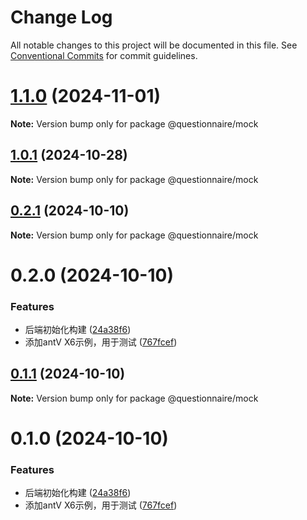 # Change Log

All notable changes to this project will be documented in this file.
See [Conventional Commits](https://conventionalcommits.org) for commit guidelines.

# [1.1.0](https://gitee.com/IndulgeBack/react-questionnaire/compare/v1.0.1...v1.1.0) (2024-11-01)

**Note:** Version bump only for package @questionnaire/mock





## [1.0.1](https://gitee.com/IndulgeBack/react-questionnaire/compare/v0.2.1...v1.0.1) (2024-10-28)

**Note:** Version bump only for package @questionnaire/mock





## [0.2.1](https://gitee.com/IndulgeBack/react-questionnaire/compare/v0.2.0...v0.2.1) (2024-10-10)

**Note:** Version bump only for package @questionnaire/mock





# 0.2.0 (2024-10-10)


### Features

* 后端初始化构建 ([24a38f6](https://gitee.com/IndulgeBack/react-questionnaire/commits/24a38f6db9b8831e3fffc3ece1d4fe8f3098475e))
* 添加antV X6示例，用于测试 ([767fcef](https://gitee.com/IndulgeBack/react-questionnaire/commits/767fcef3ef558b028a7d09cab57fd526e036328f))





## [0.1.1](https://gitee.com/IndulgeBack/react-questionnaire/compare/v0.0.1...v0.1.1) (2024-10-10)

**Note:** Version bump only for package @questionnaire/mock





# 0.1.0 (2024-10-10)


### Features

* 后端初始化构建 ([24a38f6](https://gitee.com/IndulgeBack/react-questionnaire/commits/24a38f6db9b8831e3fffc3ece1d4fe8f3098475e))
* 添加antV X6示例，用于测试 ([767fcef](https://gitee.com/IndulgeBack/react-questionnaire/commits/767fcef3ef558b028a7d09cab57fd526e036328f))
